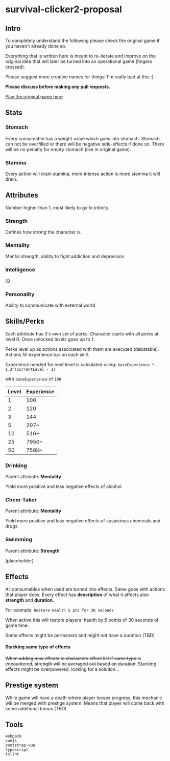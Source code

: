 # survival-clicker2-proposal

## Intro

To completely understand the following please check the original game if you haven't already done so.

Everything that is written here is meant to re-iterate and improve on the original idea that will later be turned into an operational game (fingers crossed).

Please suggest more creative names for things! I'm really bad at this :)

**Please discuss before making any pull requests.**

[Play the original game here](http://survival.clicker.7777.lt)

## Stats

### Stomach
Every consumable has a weight value which goes into stomach. Stomach can not be overfilled or there will be negative side-effects if done so. There will be no penalty for empty stomach (like in original game).

### Stamina
Every action will drain stamina, more intense action is more stamina it will drain.

## Attributes
Number higher than 1, most likely to go to infinity.

### Strength
Defines how strong the character is.

### Mentality
Mental strength, ability to fight addiction and depression

### Intelligence
IQ

### Personality
Ability to communicate with external world

## Skills/Perks
Each attribute has it's own set of perks. Character starts with all perks at level 0. Once unlocked levels goes up to 1.

Perks level up as actions associated with them are executed (debatable).
Actions fill experience bar on each skill.

Experience needed for next level is calculated using: 
`baseExperience * 1.2^(currentLevel - 1)`

with `baseExperience` of `100`

Level|Experience
---|---
1|100
2|120
3|144
5|207~
10|516~
25|7950~
50|758K~

### Drinking
Parent attribute: **Mentality**

Yield more positive and less negative effects of alcohol

### Chem-Taker
Parent attribute: **Mentality**

Yield more positive and less negative effects of suspicious chemicals and drugs

### Swimming
Parent attribute: **Strength**

(placeholder)

## Effects
All consumables when used are turned into effects. Same goes with actions that player does. Every effect has **description** of what it affects also **strength** and **duration**.

For example: `Restore Health 5 pts for 30 seconds`

When active this will restore players' health by 5 points of 30 seconds of game time.

Some effects might be permanent and might not have a duration (TBD)

#### Stacking same type of effects
~~When adding new effects to characters effect list if same type is encountered, strength will be averaged out based on duration.~~
Stacking effects might be overpowered, looking for a solution...

## Prestige system

While game will have a death where player looses progress, this mechanic will be merged with prestige system. Means that player will come back with some additional bonus (TBD)

## Tools
```
webpack
vuejs
bootstrap-vue
typescript
tslint
```
